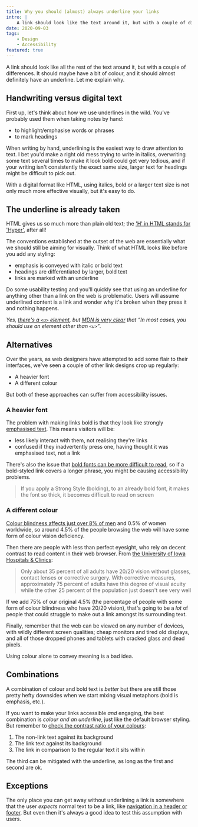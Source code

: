 ```yaml
---
title: Why you should (almost) always underline your links
intro: |
    A link should look like the text around it, but with a couple of differences: maybe a bit of colour and (almost) always an underline.
date: 2020-09-03
tags:
    - Design
    - Accessibility
featured: true
---
```


A link should look like all the rest of the text around it, but with a couple of differences. It should maybe have a bit of colour, and it should almost definitely have an underline. Let me explain why.


## Handwriting versus digital text

First up, let's think about how we use underlines in the wild. You've probably used them when taking notes by hand:

- to highlight/emphasise words or phrases
- to mark headings

When writing by hand, underlining is the easiest way to draw attention to text. I bet you'd make a right old mess trying to write in italics, overwriting some text several times to make it look bold could get very tedious, and if your writing isn't consistently the exact same size, larger text for headings might be difficult to pick out.

With a digital format like HTML, using italics, bold or a larger text size is not only much more effective visually, but it's easy to do.


## The underline is already taken

HTML gives us so much more than plain old text; the ['H' in HTML stands for 'Hyper'](https://www.w3.org/WhatIs.html), after all!

The conventions established at the outset of the web are essentially what we should still be aiming for visually. Think of what HTML looks like before you add any styling:

- emphasis is conveyed with italic or bold text
- headings are differentiated by larger, bold text
- links are marked with an underline

Do some usability testing and you'll quickly see that using an underline for anything other than a link on the web is problematic. Users will assume underlined content is a link and wonder why it's broken when they press it and nothing happens.

<i>Yes, [there's a `<u>` element](https://html.spec.whatwg.org/multipage/text-level-semantics.html#the-u-element), but [MDN is very clear](https://developer.mozilla.org/en-US/docs/Web/HTML/Element/u#Other_elements_to_consider_using) that <q cite="https://developer.mozilla.org/en-US/docs/Web/HTML/Element/u#Other_elements_to_consider_using">In most cases, you should use an element other than `<u>`</q>.</i>


## Alternatives

Over the years, as web designers have attempted to add some flair to their interfaces, we've seen a couple of other link designs crop up regularly:

- A heavier font
- A different colour

But both of these approaches can suffer from accessibility issues.

### A heavier font

The problem with making links bold is that they look like strongly [emphasised text](/blog/whats-emphasis-and-whats-not). This means visitors will be:

- less likely interact with them, not realising they're links
- confused if they inadvertently press one, having thought it was emphasised text, not a link

There's also the issue that [bold fonts can be more difficult to read](https://pressbooks.ulib.csuohio.edu/accessibility/chapter/chapter-2-4-formatting-font-for-readability/), so if a bold-styled link covers a longer phrase, you might be causing accessibility problems.

> If you apply a Strong Style (bolding), to an already bold font, it makes the font so thick, it becomes difficult to read on screen

### A different colour

[Colour blindness affects just over 8% of men](https://www.colourblindawareness.org/colour-blindness/) and 0.5% of women worldwide, so around 4.5% of the people browsing the web will have some form of colour vision deficiency.

Then there are people with less than perfect eyesight, who rely on decent contrast to read content in their web browser. From [the University of Iowa Hospitals &amp; Clinics](https://uihc.org/health-topics/what-2020-vision):

> Only about 35 percent of all adults have 20/20 vision without glasses, contact lenses or corrective surgery. With corrective measures, approximately 75 percent of adults have this degree of visual acuity while the other 25 percent of the population just doesn't see very well

If we add 75% of our original 4.5% (the percentage of people with some form of colour blindness who have 20/20 vision), that's going to be a *lot* of people that could struggle to make out a link amongst its surrounding text.

Finally, remember that the web can be viewed on any number of devices, with wildly different screen qualities; cheap monitors and tired old displays, and all of those dropped phones and tablets with cracked glass and dead pixels.

Using colour alone to convey meaning is a bad idea.


## Combinations

A combination of colour and bold text is *better* but there are still those pretty hefty downsides when we start mixing visual metaphors (bold is emphasis, etc.).

If you want to make your links accessible *and* engaging, the best combination is *colour and an underline*, just like the default browser styling. But remember to [check the contrast ratio of your colours](https://webaim.org/resources/linkcontrastchecker/):

1. The non-link text against its background
2. The link text against its background
3. The link in comparison to the regular text it sits within

The third can be mitigated with the underline, as long as the first and second are ok.


## Exceptions

The only place you can get away without underlining a link is somewhere that the user *expects* normal text to be a link, like [navigation in a header or footer](https://design-system.service.gov.uk/styles/typography/#links-without-underlines). But even then it's always a good idea to test this assumption with users.
